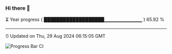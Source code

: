 ### Hi there 👋

⏳ Year progress { ███████████████████▁▁▁▁▁▁▁▁▁▁▁ } 65.92 %

---

⏰ Updated on Thu, 29 Aug 2024 06:15:05 GMT

![Progress Bar CI](https://github.com/code-lakshay/GitHub-Actions-Demo/workflows/Progress%20Bar%20CI/badge.svg)
